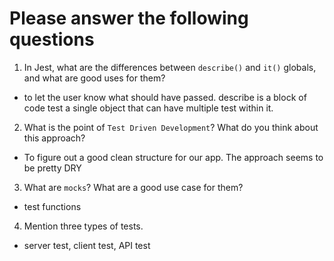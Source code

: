 # Please answer the following questions

1.  In Jest, what are the differences between `describe()` and `it()` globals, and what are good uses for them?

*   to let the user know what should have passed. describe is a block of code test a single object that can have multiple test within it.

2.  What is the point of `Test Driven Development`? What do you think about this approach?

* To figure out a good clean structure for our app. The approach seems to be pretty DRY

3.  What are `mocks`? What are a good use case for them?

* test functions 

4.  Mention three types of tests.

* server test, client test, API test
